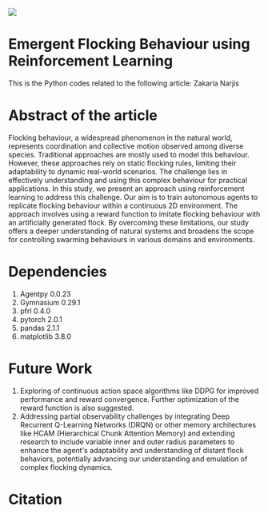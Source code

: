 ![](https://github.com/zakaria-narjis/Emergent-flocking-with-reinforcement-learning/scatter.gif)

# Emergent Flocking Behaviour using Reinforcement Learning

This is the Python codes related to the following article: Zakaria Narjis

# Abstract of the article

Flocking behaviour, a widespread phenomenon in the natural world, represents coordination and collective motion observed among diverse species. Traditional approaches are mostly used to model this behaviour. However, these approaches rely on static flocking rules, limiting their adaptability to dynamic real-world scenarios. The challenge lies in effectively understanding and using this complex behaviour for practical applications. In this study, we present an approach using reinforcement learning to address this challenge. Our aim is to train autonomous agents to replicate flocking behaviour within a continuous 2D environment. The approach involves using a reward function to imitate flocking behaviour with an artificially generated flock. By overcoming these limitations, our study offers a deeper understanding of natural systems and broadens the scope for controlling swarming behaviours in various domains and environments.

# Dependencies 
1. Agentpy 0.0.23
2. Gymnasium 0.29.1
3. pfrl 0.4.0
4. pytorch 2.0.1
5. pandas 2.1.1
6. matplotlib 3.8.0

# Future Work
1. Exploring of continuous action space algorithms like DDPG for improved performance and reward convergence. Further optimization of the reward function is also suggested.
2. Addressing partial observability challenges by integrating Deep Recurrent Q-Learning Networks (DRQN) or other memory architectures like HCAM (Hierarchical Chunk Attention Memory) and extending research to include variable inner and outer radius parameters to enhance the agent's adaptability and understanding of distant flock behaviors, potentially advancing our understanding and emulation of complex flocking dynamics.
   
# Citation
